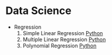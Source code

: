 # Data Science 
- Regression
  1. Simple Linear Regression [Python](Python/Regression/SimpleLinearRegression.ipynb)
  2. Multiple Linear Regression [Python](Python/Regression/MultipleLinearRegression.ipynb) 
  3. Polynomial Regression [Python](Python/Regression/PolynomialRegression.ipynb)
